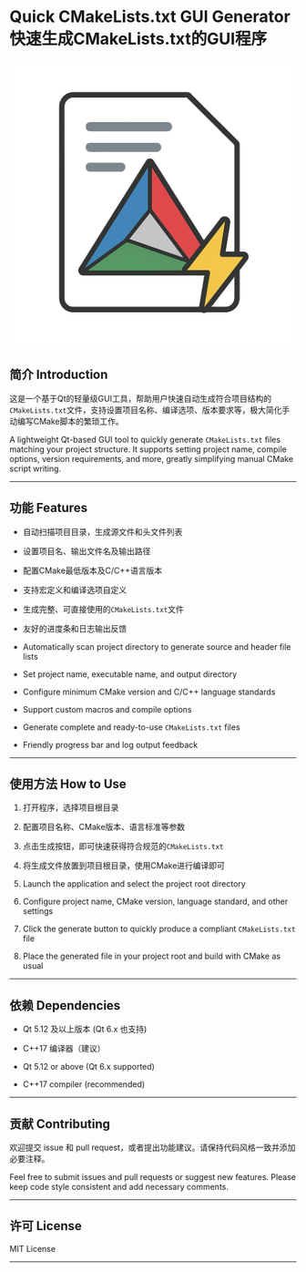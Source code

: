 # Quick CMakeLists.txt GUI Generator 快速生成CMakeLists.txt的GUI程序

![Icon](icon.png)

## 简介 Introduction

这是一个基于Qt的轻量级GUI工具，帮助用户快速自动生成符合项目结构的`CMakeLists.txt`文件，支持设置项目名称、编译选项、版本要求等，极大简化手动编写CMake脚本的繁琐工作。

A lightweight Qt-based GUI tool to quickly generate `CMakeLists.txt` files matching your project structure. It supports setting project name, compile options, version requirements, and more, greatly simplifying manual CMake script writing.

---

## 功能 Features

- 自动扫描项目目录，生成源文件和头文件列表  
- 设置项目名、输出文件名及输出路径  
- 配置CMake最低版本及C/C++语言版本  
- 支持宏定义和编译选项自定义  
- 生成完整、可直接使用的`CMakeLists.txt`文件  
- 友好的进度条和日志输出反馈

- Automatically scan project directory to generate source and header file lists  
- Set project name, executable name, and output directory  
- Configure minimum CMake version and C/C++ language standards  
- Support custom macros and compile options  
- Generate complete and ready-to-use `CMakeLists.txt` files  
- Friendly progress bar and log output feedback

---

## 使用方法 How to Use

1. 打开程序，选择项目根目录  
2. 配置项目名称、CMake版本、语言标准等参数  
3. 点击生成按钮，即可快速获得符合规范的`CMakeLists.txt`  
4. 将生成文件放置到项目根目录，使用CMake进行编译即可

1. Launch the application and select the project root directory  
2. Configure project name, CMake version, language standard, and other settings  
3. Click the generate button to quickly produce a compliant `CMakeLists.txt` file  
4. Place the generated file in your project root and build with CMake as usual

---

## 依赖 Dependencies

- Qt 5.12 及以上版本 (Qt 6.x 也支持)  
- C++17 编译器（建议）  

- Qt 5.12 or above (Qt 6.x supported)  
- C++17 compiler (recommended)  

---

## 贡献 Contributing

欢迎提交 issue 和 pull request，或者提出功能建议。请保持代码风格一致并添加必要注释。

Feel free to submit issues and pull requests or suggest new features. Please keep code style consistent and add necessary comments.

---

## 许可 License

MIT License

---


